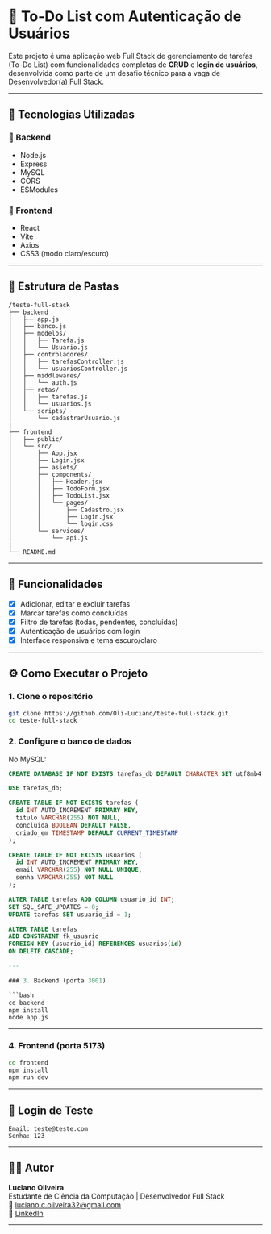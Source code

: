 # 📝 To-Do List com Autenticação de Usuários

Este projeto é uma aplicação web Full Stack de gerenciamento de tarefas (To-Do List) com funcionalidades completas de **CRUD** e **login de usuários**, desenvolvida como parte de um desafio técnico para a vaga de Desenvolvedor(a) Full Stack.

---

## 🚀 Tecnologias Utilizadas

### 🔧 Backend
- Node.js
- Express
- MySQL
- CORS
- ESModules

### 🎨 Frontend
- React
- Vite
- Axios
- CSS3 (modo claro/escuro)

---

## 📂 Estrutura de Pastas

```
/teste-full-stack
├── backend
│   ├── app.js
│   ├── banco.js
│   ├── modelos/
│   │   ├── Tarefa.js
│   │   └── Usuario.js
│   ├── controladores/
│   │   ├── tarefasController.js
│   │   └── usuariosController.js
│   ├── middlewares/
│   │   └── auth.js
│   ├── rotas/
│   │   ├── tarefas.js
│   │   └── usuarios.js
│   └── scripts/
│       └── cadastrarUsuario.js
|
├── frontend
│   ├── public/
│   └── src/
│       ├── App.jsx
│       ├── Login.jsx
│       ├── assets/
│       ├── components/
│       │   ├── Header.jsx
│       │   ├── TodoForm.jsx
│       │   ├── TodoList.jsx
│       │   └── pages/
│       │       ├── Cadastro.jsx
│       │       ├── Login.jsx
│       │       └── login.css
│       └── services/
│           └── api.js
|
└── README.md

```

---

## 🔐 Funcionalidades

- [x] Adicionar, editar e excluir tarefas
- [x] Marcar tarefas como concluídas
- [x] Filtro de tarefas (todas, pendentes, concluídas)
- [x] Autenticação de usuários com login
- [x] Interface responsiva e tema escuro/claro

---

## ⚙️ Como Executar o Projeto

### 1. Clone o repositório

```bash
git clone https://github.com/Oli-Luciano/teste-full-stack.git
cd teste-full-stack
```

### 2. Configure o banco de dados

No MySQL:

```sql
CREATE DATABASE IF NOT EXISTS tarefas_db DEFAULT CHARACTER SET utf8mb4 COLLATE utf8mb4_general_ci;

USE tarefas_db;

CREATE TABLE IF NOT EXISTS tarefas (
  id INT AUTO_INCREMENT PRIMARY KEY,
  titulo VARCHAR(255) NOT NULL,
  concluida BOOLEAN DEFAULT FALSE,
  criado_em TIMESTAMP DEFAULT CURRENT_TIMESTAMP
);

CREATE TABLE IF NOT EXISTS usuarios (
  id INT AUTO_INCREMENT PRIMARY KEY,
  email VARCHAR(255) NOT NULL UNIQUE,
  senha VARCHAR(255) NOT NULL
);

ALTER TABLE tarefas ADD COLUMN usuario_id INT;
SET SQL_SAFE_UPDATES = 0;
UPDATE tarefas SET usuario_id = 1;

ALTER TABLE tarefas
ADD CONSTRAINT fk_usuario
FOREIGN KEY (usuario_id) REFERENCES usuarios(id)
ON DELETE CASCADE;

---

### 3. Backend (porta 3001)

```bash
cd backend
npm install
node app.js
```

---

### 4. Frontend (porta 5173)

```bash
cd frontend
npm install
npm run dev
```

---

## 🧪 Login de Teste

```
Email: teste@teste.com
Senha: 123
```

---

## 🧑‍💻 Autor

**Luciano Oliveira**  
Estudante de Ciência da Computação | Desenvolvedor Full Stack  
📧 luciano.c.oliveira32@gmail.com  
🔗 [LinkedIn](https://www.linkedin.com/in/luciano-oliveira-28baa2273/)

---